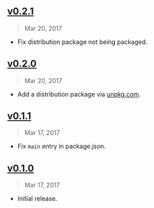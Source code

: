 ## [v0.2.1]
> Mar 20, 2017

- Fix distribution package not being packaged.

[v0.2.1]: https://github.com/rstacruz/startup-name-generator/compare/v0.2.0...v0.2.1

## [v0.2.0]
> Mar 20, 2017

- Add a distribution package via [unpkg.com](https://unpkg.com/@rstacruz/startup-name-generator@latest/lib/index.js).

[v0.2.0]: https://github.com/rstacruz/startup-name-generator/compare/v0.1.1...v0.2.0

## [v0.1.1]
> Mar 17, 2017

- Fix `main` entry in package.json.

[v0.1.1]: https://github.com/rstacruz/startup-name-generator/compare/v0.1.0...v0.1.1

## [v0.1.0]
> Mar 17, 2017

- Initial release.

[v0.1.0]: https://github.com/rstacruz/startup-name-generator/tree/v0.1.0

